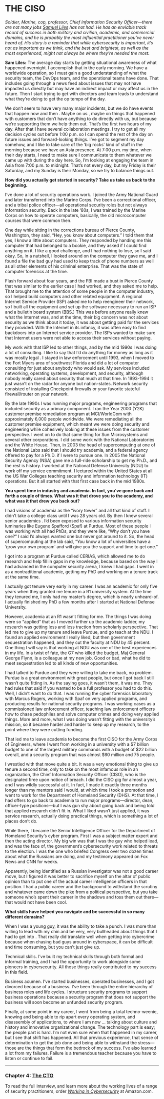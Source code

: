# THE CISO

*Soldier, Marine, cop, professor, Chief Information Security Officer—there are not many jobs [Samuel Liles](https://www.linkedin.com/in/drliles/) has not had. He has an enviable track record of success in both military and civilian, academic, and commercial domains, and he is probably the most influential practitioner you’ve never heard of. His story is a reminder that while cybersecurity is important, it’s not as important as we think, and the best and brightest, as well as the most experienced, might not always be where they’re needed the most.*

**Sam Liles:** The average day  starts by getting situational awareness of what happened overnight. I accomplish that in the early morning. We  have a worldwide operation, so I must gain a good understanding of what the security team, the DevOps team, and the operational teams have done. That includes going through a news feed about issues that may not have impacted us directly but may have an indirect impact or may affect us in the future. Then I start trying to get with directors and team leads to understand what they’re doing to get the op tempo  of the day.

We don’t seem to have very many major incidents, but we do have events that happen now and then .  Maybe on us , maybe on things that happened with customers that don’t have anything to do directly with us, but because we’re supporting them we help them out. That’s the first two hours of my day. After that I have several collaboration meetings. I try to get all my decision cycles out before 1:00 p.m. so I can spend the rest of the day on future issues and forward-looking things. I’ve got to segment my day somehow, and I like to take care of the ‘big rocks’ kind of stuff in the morning because we have an Asia presence. At 7:00 p.m. my time, when their day starts, I need to make sure I communicate to them whatever we came up with during the day here. So, I’m looking at engaging the team in Asia from 7:00 p.m. to midnight. That’s not every day, but my Friday is their Saturday, and my Sunday is their Monday, so we try to balance things out.

**How did you actually get started in security? Take us take us back to the beginning.**

I’ve done a lot of security operations work. I joined the Army National Guard and later transferred into the Marine Corps. I’ve been a correctional officer, and a tribal police officer—all operational security roles but not always information security. Back in the late ‘80s, I was trained by the Marine Corps on how to operate computers, basically, the old microcomputer courses that were common then. 

One day while sitting in the corrections bureau of Pierce County, Washington, they  said, “Hey, you know about computers.” I told them that yes, I know a little about computers. They responded by handing me this computer that had belonged to a bookie, and they asked if I could find anything on it. I like a good challenge, and I had nothing to lose, so I said okay. So, in a nutshell, I looked around on the computer they gave me, and I found a file the bad guy had used to keep track of phone numbers as well as all other elements of his criminal enterprise. That was the state of computer forensics at the time. 

Flash forward about four years, and the FBI made a bust in Pierce County that was similar to the earlier case I had worked, and they asked me to help. That brought me to the attention of some people in the computer industry, so I helped build computers and other related equipment. A regional Internet Service Provider (ISP) asked me to help reengineer their network, so I built all the equipment and set up the software necessary  to run an ISP and a bulletin board system (BBS.) This was before anyone really knew what the Internet was, and at the time, their big concern was not about security as we think about it today, it was about getting paid for the services they provided. With the Internet in its infancy, it was often easy to find backdoors into an Internet service provider. The ISPs wanted to make sure that Internet users were not able to access their services without paying.

My work with that ISP led to other things, and by the mid 1990s I was doing a lot of consulting. I like to say that I’d do anything for money as long as it was mostly legal . I stayed in law enforcement until 1993, when I moved to the Fort Myers area of southwest Florida and did a lot of computer consulting for just about anybody who would ask. My services included networking, operating systems, development, and security, although nobody really cared about security that much at that time. In 1993-1994 it just wasn’t on the radar for anyone but nation-states. Network security consisted of installing Checkpoint firewalls or your favorite stateful firewall/router on your network.  

By the late 1990s I was running major programs, engineering programs that included security as a primary component. I ran the Year 2000 (Y2K)  customer premise remediation program at MCI/WorldCom with approximately 6,000 people worldwide. We were remediating all the customer premise equipment, which meant we were doing security and engineering while cohesively looking at these issues from the customer perspective. I went on to do that same thing for Sun Microsystems and several other corporations. I did some work with the National Laboratories and the White House. Then, in 2003 the head of supercomputing at one of the National Labs said that I should try academia, and a federal agency offered to pay for a Ph.D. if I were to pursue one. In 2005 the National Security Agency (NSA) gave me a full-ride scholarship to get my Ph.D., and the rest is history. I worked at the National Defense University  (NDU) to work off my service commitment. I lectured within the United States at all the US War Colleges teaching security and information technology (IT) operations. But it all started with that first case back in the mid 1980s.

**You spent time in industry and academia. In fact, you’ve gone back and forth a couple of times. What was it that drove you to the academy, and what was it that drew you back out?**

I had visions of academia as the “ivory tower” and all that kind of stuff.  I didn’t take a college class until I was 28 years old. By then I knew several senior academics . I’d been exposed to various information security luminaries like Eugene Spafford  (Spaf) at Purdue. Most of these people I was working with all had PhDs, and they were like, “Why don’t you have one?”  I said I’d always wanted one but never got around to it. So, the head of supercomputing at the lab said, “You know a lot of universities have a ‘grow your own program’ and will give you the support and time to get one.” 

I got into a program at Purdue called CERIAS,  which allowed me to do research and help fill in gaps in my knowledge, because based on the way I had advanced in the computer security arena, I knew I had gaps. I went in as a nontraditional academic, getting my PhD and working on a tenure track at the same time. 

I actually got tenure very early in my career. I was an academic for only five years when they granted me tenure in a R1 university system. At the time they tenured me, I only had my master’s degree, which is nearly unheard-of. I actually finished my PhD a few months after I started at National Defense University.  

However, academia at an R1 wasn’t fitting for me. The things I was doing were so “applied” that as I moved further up the academic ladder, my research was getting less and less traction from scholarly perspective.  That led me to give up my tenure and leave Purdue, and go teach at the NDU. I found an applied environment I really liked, but then government sequestration happened, and they cut the faculty at NDU by 45 percent. One thing I will say is that working at NDU was one of the best experiences in my life. In a twist of fate, the G7 who killed the budget, Maj General George Flynn, is a colleague at my new job. Good or bad, what he did to meet sequestration led to all kinds of new opportunities.

I had talked to Purdue and they were willing to take me back, no problem. Purdue is a great environment with great people, but once I got back I still wasn’t quite fitting in. As the saying goes, it wasn’t them, it was me. They had rules that said if you wanted to be a full professor you had to do this. Well, I didn’t want to do that. I was running the cyber forensics laboratory with Marcus Rogers,  working with Spaf on very applied programs, and producing results for national security programs. I was working cases as a commissioned law enforcement officer, teaching law enforcement officers how to chase pedophiles and solve computer crimes and doing very applied things. More and more, what I was doing wasn’t fitting with the university’s mission, so it became harder and harder to keep up my research, to the point where they were cutting funding.

That led me to leave academia to become the first CISO for the Army Corps of Engineers, where I went from working in a university with a $7 billion budget to one of the largest military commands with a budget of $22 billion overall, and a security program that was almost $60 million and 75 people. 

I wrestled with that move quite a bit. It was a very emotional thing to give up tenure a second time, only to take on the most infamous role in an organization, the Chief Information Security Officer (CISO), who is the designated firee upon notice of breach.  I did the CISO gig for almost a year, and I was wildly successful at it. In fact, I made it exactly three months longer than my mentors said I would, at which time I took a promotion and went to work for the Department of Homeland Security (DHS). At that time, I had offers to go back to academia to run major programs—director, dean, officer-type positions—but I was gun shy about going back and being told that applied research didn’t fit in. What I liked wasn’t just applied, it was service research, actually doing practical things, which is something a lot of places don’t do.

While there, I became the Senior Intelligence Officer for the Department of Homeland Security‘s cyber program. First I was a subject matter expert and then the acting director. My big win was that I was the guy who helped lead, and was the face of, the government’s cybersecurity work related to threats to the election. I was the one who briefed Congress over two dozen times about what the Russians are doing, and my testimony appeared on Fox News and CNN for weeks.

Apparently, being identified as a Russian investigator was not a good career move, but I figured it was better to sacrifice myself on the altar of public opinion than to put one of the actual career intelligence officers in that position. I had a public career and the background to withstand the scrutiny and whatever came down the pike from a political perspective, but you take someone who’s spent their career in the shadows and toss them out there—that would not have been cool.  

**What skills have helped you navigate and be successful in so many different domains?**

When I was a young guy, it was the ability to take a punch. I was more than willing to lead with my chin and be very, very bullheaded about things that I had to get into . That really did translate well when getting into cybercrime because when chasing bad guys around in cyberspace, it can be difficult and time consuming, but you can’t just give up. 

Technical skills. I’ve built my technical skills through both formal and informal training, and I had the opportunity to work alongside some pioneers in cybersecurity.  All those things really contributed to my success in this field. 

Business acumen. I’ve started businesses, operated businesses, and I got divorced because of a business. I’ve been through the entire hierarchy of business roles and life cycles. I structure security programs to support business operations because a security program that does not support the business will soon become an unfunded security program. 

Finally, at some point in my career, I went from being a total techno-weenie, knowing and being able to rip apart every operating system, and disassembly of applications, to where I am now … talking about culture and history and innovative organizational change. The technology part is easy; the people part is hard. I’m not even sure when that happened in my career, but I see that shift has happened. All that previous experience, that sense of determination to get the job done and being able to withstand the stress—those are the things that form the bedrock of my success. I’ve also learned a lot from my failures. Failure is a tremendous teacher because you have to listen or continue to fail. 

---

### Chapter 4: [The CTO](/The_CTO.md)

To read the full interview, and learn more about the working lives of a range of security practitioners, order *[Working in Cybersecurity](https://www.amazon.com/Working-Cybersecurity-C-suite-everywhere-between/dp/1725877759)* at Amazon.com.
